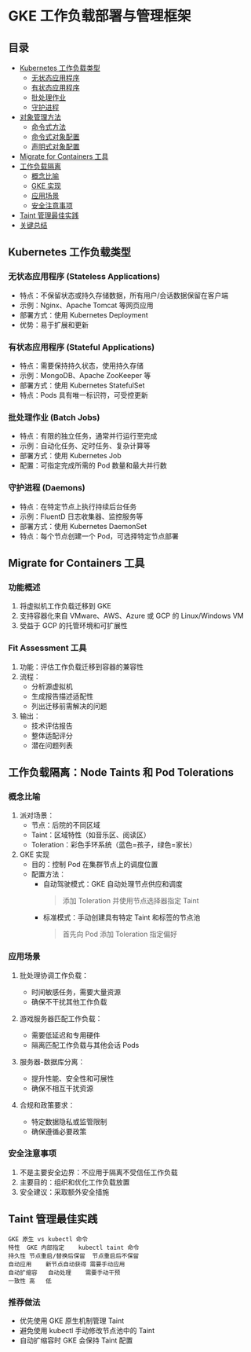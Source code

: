 # GKE 工作负载部署与管理框架

## 目录
- [Kubernetes 工作负载类型](#kubernetes-工作负载类型)
  - [无状态应用程序](#无状态应用程序-stateless-applications)
  - [有状态应用程序](#有状态应用程序-stateful-applications)
  - [批处理作业](#批处理作业-batch-jobs)
  - [守护进程](#守护进程-daemons)
- [对象管理方法](#对象管理方法)
  - [命令式方法](#命令式方法-imperative)
  - [命令式对象配置](#命令式对象配置-imperative-object-configuration)
  - [声明式对象配置](#声明式对象配置-declarative-object-configuration)
- [Migrate for Containers 工具](#migrate-for-containers-工具)
- [工作负载隔离](#工作负载隔离node-taints-和-pod-tolerations)
  - [概念比喻](#概念比喻)
  - [GKE 实现](#gke-实现)
  - [应用场景](#应用场景)
  - [安全注意事项](#安全注意事项)
- [Taint 管理最佳实践](#taint-管理最佳实践)
- [关键总结](#关键总结)

## Kubernetes 工作负载类型

### 无状态应用程序 (Stateless Applications)
- 特点：不保留状态或持久存储数据，所有用户/会话数据保留在客户端
- 示例：Nginx、Apache Tomcat 等网页应用
- 部署方式：使用 Kubernetes Deployment
- 优势：易于扩展和更新
### 有状态应用程序 (Stateful Applications)
- 特点：需要保持持久状态，使用持久存储
- 示例：MongoDB、Apache ZooKeeper 等
- 部署方式：使用 Kubernetes StatefulSet
- 特点：Pods 具有唯一标识符，可受控更新
### 批处理作业 (Batch Jobs)
- 特点：有限的独立任务，通常并行运行至完成
- 示例：自动化任务、定时任务、复杂计算等
- 部署方式：使用 Kubernetes Job
- 配置：可指定完成所需的 Pod 数量和最大并行数
### 守护进程 (Daemons)
- 特点：在特定节点上执行持续后台任务
- 示例：FluentD 日志收集器、监控服务等
- 部署方式：使用 Kubernetes DaemonSet
- 特点：每个节点创建一个 Pod，可选择特定节点部署

## Migrate for Containers 工具
### 功能概述
1. 将虚拟机工作负载迁移到 GKE
2. 支持容器化来自 VMware、AWS、Azure 或 GCP 的 Linux/Windows VM
3. 受益于 GCP 的托管环境和可扩展性

### Fit Assessment 工具
1. 功能：评估工作负载迁移到容器的兼容性
2. 流程：
    - 分析源虚拟机
    - 生成报告描述适配性
    - 列出迁移前需解决的问题
3. 输出：
    - 技术评估报告
    - 整体适配评分
    - 潜在问题列表

## 工作负载隔离：Node Taints 和 Pod Tolerations
### 概念比喻
1. 派对场景：
    - 节点：后院的不同区域
    - Taint：区域特性（如音乐区、阅读区）
    - Toleration：彩色手环系统（蓝色=孩子，绿色=家长）
2. GKE 实现
    - 目的：控制 Pod 在集群节点上的调度位置
    - 配置方法：
        - 自动驾驶模式：GKE 自动处理节点供应和调度
            > 添加 Toleration 并使用节点选择器指定 Taint
        - 标准模式：手动创建具有特定 Taint 和标签的节点池
            >首先向 Pod 添加 Toleration 指定偏好
### 应用场景
1. 批处理协调工作负载：
    - 时间敏感任务，需要大量资源
    - 确保不干扰其他工作负载

2. 游戏服务器匹配工作负载：
    - 需要低延迟和专用硬件
    - 隔离匹配工作负载与其他会话 Pods
3. 服务器-数据库分离：
    - 提升性能、安全性和可展性
    - 确保不相互干扰资源

4. 合规和政策要求：
    - 特定数据隐私或监管限制
    - 确保遵循必要政策

### 安全注意事项
1. 不是主要安全边界：不应用于隔离不受信任工作负载
2. 主要目的：组织和优化工作负载放置
3. 安全建议：采取额外安全措施

## Taint 管理最佳实践
```
GKE 原生 vs kubectl 命令
特性	GKE 内部指定	kubectl taint 命令
持久性	节点重启/替换后保留	节点重启后不保留
自动应用	新节点自动获得	需要手动应用
自动扩缩容	自动处理	需要手动干预
一致性	高	低
```
### 推荐做法
- 优先使用 GKE 原生机制管理 Taint
- 避免使用 kubectl 手动修改节点池中的 Taint
- 自动扩缩容时 GKE 会保持 Taint 配置